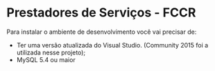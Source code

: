 # Prestadores de Serviços - FCCR

Para instalar o ambiente de desenvolvimento você vai precisar de: <br>

<ul>
  <li>Ter uma versão atualizada do Visual Studio. (Community 2015 foi a utilizada nesse projeto);
  <li>MySQL 5.4 ou maior
</ul>

